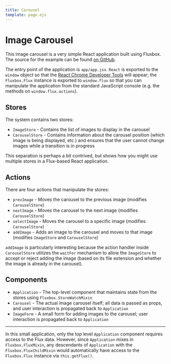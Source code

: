 ```yaml
---
title: Carousel
template: page.ejs
---
```


Image Carousel
==============

<div id="app"></div>

This image carousel is a very simple React application built using Fluxbox. The source for the example can be found [on GitHub](https://github.com/BinaryMuse/fluxbox/tree/master/examples/carousel).

The entry point of the application is `app/app.jsx`. `React` is exported to the `window` object so that the [React Chrome Developer Tools](http://facebook.github.io/react/blog/2014/01/02/react-chrome-developer-tools.html) will appear; the `Fluxbox.Flux` instance is exported to `window.flux` so that you can manipulate the application from the standard JavaScript console (e.g. the methods on `window.flux.actions`).

Stores
------

The system contains two stores:

* `ImageStore` - Contains the list of images to display in the carousel
* `CarouselStore` - Contains information about the carousel position (which image is being displayed, etc.) and ensures that the user cannot change images while a transition is in progress

This separation is perhaps a bit contrived, but shows how you might use multiple stores in a Flux-based React application.

Actions
-------

There are four actions that manipulate the stores:

* `prevImage` - Moves the carousel to the previous image (modifies `CarouselStore`)
* `nextImage` - Moves the carousel to the next image (modifies `CarouselStore`)
* `selectImage` - Moves the carousel to a specific image (modifies `CarouselStore`)
* `addImage` - Adds an image to the carousel and moves to that image (modifies `ImageStore` and `CarouselStore`)

`addImage` is particularly interesting because the action handler inside `CarouselStore` utilizes the `waitFor` mechanism to allow the `ImageStore` to accept or reject adding the image (based on its file extension and whether the image is already in the carousel).

Components
----------

* `Application` - The top-level component that maintains state from the stores using `Fluxbox.StoreWatchMixin`
* `Carousel` - The actual image carousel itself; all data is passed as props, and user interaction is propagated back to `Application`
* `ImageForm` - A small form for adding images to the carousel; user interaction is propagated back to `Application`

---

In this small application, only the top level `Application` component requires access to the Flux data. However, since `Application` mixes in `Fluxbox.FluxMixin`, any descendants of `Application` with the `Fluxbox.FluxChildMixin` would automatically have access to the `Fluxbox.Flux` instance via `this.getFlux()`.

<script src="carousel-bundle.js"></script>
<style>
.application-container {
  width: auto !important;
  float: none;
  padding-bottom: 10px;
}

#app form {
  margin-left: 35px;
}
</style>
